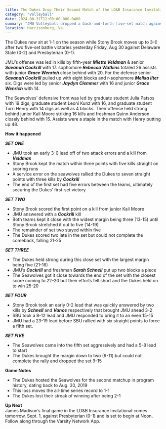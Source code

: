 ```yaml
---
title: The Dukes Drop Their Second Match of the LD&B Insurance Invitational, 2-3
category: "Volleyball"
date: 2024-08-31T12:00:00.000-0400
summary: "JMU Volleyball dropped a back-and-forth five-set match against Stony Brook, 2-3."
location: Harrisonburg, Va.
---
```



The Dukes now sit at 1-1 on the season while Stony Brook moves up to 3-0 after two five-set battle victories yesterday Friday, Aug 30 against Delaware State (0-2) and Presbyterian (0-1). 

JMU’s offense was led in kills by fifth-year ***Miette Veldman*** & senior ***Savanah Cockrill*** with 17\. sophomore ***Rebecca Watkins*** totaled 26 assists with junior ***Grace Wenrich*** close behind with 20\. For the defense senior ***Savanah Cockrill*** pulled up with eight blocks and r-sophomore ***Melisa IIter*** six. Digs were led by senior ***Jaydyn Clemmer*** with 16 and junior ***Grace Wenrich*** with 14\. 

The Seawolves’ defensive front was led by graduate student Julia Patsos with 19 digs, graduate student Leoni Kunz with 16, and graduate student Torri Henry with 14 digs as well as 4 blocks. Their offense held strong behind junior Kali Moore striking 16 kills and freshman Quinn Anderson closely behind with 15\. Assists were a staple in the match with Henry putting up 48\. 

**How it happened**

***SET ONE***

- JMU took an early 3-0 lead off of two attack errors and a kill from ***Veldman***  
- Stony Brook kept the match within three points with five kills straight on scoring runs  
- A service error on the seawolves rallied the Dukes to seven straight points with three kills by ***Cockrill***   
- The end of the first set had five errors between the teams, ultimately securing the Dukes’ first-set victory 

	  
***SET TWO***

- Stony Brook scored the first point on a kill from junior Kali Moore  
- JMU answered with a ***Cockrill*** kill  
- Both teams kept it close with the widest margin being three (13-15) until Stony Brook stretched it out to five (14-19)  
- The remainder of set two stayed within five  
- The Dukes scored two late in the set but could not complete the comeback, falling 21-25

	  
***SET THREE***

- The Dukes held strong during this close set with the largest margin being five (21-16)  
- JMU’s ***Cockrill*** and freshman ***Sarah Schnell*** put up two blocks a piece   
- The Seawolves got it close towards the end of the set with the closest score coming to 22-20 but their efforts fell short and the Dukes held on to win 25-20

   
***SET FOUR***

- Stony Brook took an early 0-2 lead that was quickly answered by two kills by ***Schnell*** and ***Vance*** respectively that brought JMU ahead 3-2  
- SBU took a 8-12 lead and JMU responded to bring it to an even 15-15  
- JMU had a 23-19 lead before SBU rallied with six straight points to force a fifth set. 

	  
***SET FIVE***

- The Seawolves came into the fifth set aggressively and had a 5-8 lead to start  
- The Dukes brought the margin down to two (9-11) but could not complete the rally and dropped the set 9-15

**Game Notes**

- The Dukes hosted the Seawolves for the second matchup in program history, dating back to Aug. 30, 2019  
- This loss moves the all-time series record to 1-1  
- The Dukes lost their streak of winning after being 2-1

**Up Next**  
James Madison’s final game in the LD\&B Insurance Invitational comes tomorrow, Sept. 1, against Presbyterian (0-1) and is set to begin at Noon. Follow along through the Varsity Network App.  